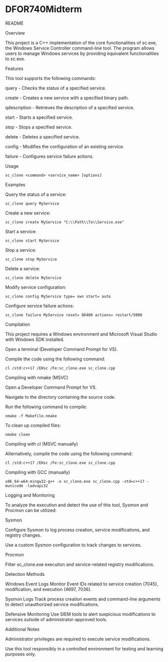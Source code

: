 # DFOR740Midterm

README

Overview

This project is a C++ implementation of the core functionalities of sc.exe, the Windows Service Controller command-line tool. The program allows users to manage Windows services by providing equivalent functionalities to sc.exe.

Features

This tool supports the following commands:

query - Checks the status of a specified service.

create - Creates a new service with a specified binary path.

qdescription - Retrieves the description of a specified service.

start - Starts a specified service.

stop - Stops a specified service.

delete - Deletes a specified service.

config - Modifies the configuration of an existing service.

failure - Configures service failure actions.


Usage

    sc_clone <command> <service_name> [options]


Examples

Query the status of a service:

    sc_clone query MyService

Create a new service:

    sc_clone create MyService "C:\\Path\\To\\Service.exe"

Start a service:

    sc_clone start MyService

Stop a service:

    sc_clone stop MyService

Delete a service:

    sc_clone delete MyService

Modify service configuration:

    sc_clone config MyService type= own start= auto

Configure service failure actions:

    sc_clone failure MyService reset= 86400 actions= restart/5000
    

Compilation

This project requires a Windows environment and Microsoft Visual Studio with Windows SDK installed.

Open a terminal (Developer Command Prompt for VS).

Compile the code using the following command:

    cl /std:c++17 /EHsc /Fe:sc_clone.exe sc_clone.cpp

Compiling with nmake (MSVC)

Open a Developer Command Prompt for VS.

Navigate to the directory containing the source code.

Run the following command to compile:

    nmake -f Makefile.nmake

To clean up compiled files:

    nmake clean
    

Compiling with cl (MSVC manually)

Alternatively, compile the code using the following command:

    cl /std:c++17 /EHsc /Fe:sc_clone.exe sc_clone.cpp

Compiling with GCC (manually)
        
    x86_64-w64-mingw32-g++ -o sc_clone.exe sc_clone.cpp -std=c++17 -municode -ladvapi32


Logging and Monitoring

To analyze the execution and detect the use of this tool, Sysmon and Procmon can be utilized:


Sysmon

Configure Sysmon to log process creation, service modifications, and registry changes.

Use a custom Sysmon configuration to track changes to services.


Procmon

Filter sc_clone.exe execution and service-related registry modifications.

    

Detection Methods

  Windows Event Logs
    Monitor Event IDs related to service creation (7045), modification, and execution (4697, 7036).

  Sysmon Logs
    Track process creation events and command-line arguments to detect unauthorized service modifications.

  Defensive Monitoring
    Use SIEM tools to alert suspicious modifications to services outside of administrator-approved tools.
    

Additional Notes

Administrator privileges are required to execute service modifications.

Use this tool responsibly in a controlled environment for testing and learning purposes only.
